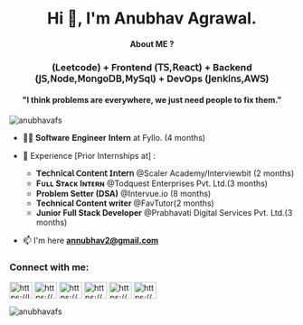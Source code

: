 <h1 align="center">Hi 👋, I'm Anubhav Agrawal.</h1>
<h4 align="center">About ME ? </h4>
<h3 align="center"> (Leetcode) +  Frontend (𝖳𝖲,𝖱𝖾𝖺𝖼𝗍) + Backend (𝖩𝖲,𝖭𝗈𝖽𝖾,𝖬𝗈𝗇𝗀𝗈𝖣𝖡,𝖬𝗒𝖲𝗊𝗅) + DevOps (𝖩𝖾𝗇𝗄𝗂𝗇𝗌,𝖠𝖶𝖲)</h3>
<h4 align="center">"I think problems are everywhere, we just need people to fix them."</h4>

<p align="left"> <img src="https://komarev.com/ghpvc/?username=anubhavafs&label=Profile%20views&color=0e75b6&style=flat" alt="anubhavafs" /> </p>

- 👨‍💻 𝐒𝐨𝐟𝐭𝐰𝐚𝐫𝐞 𝐄𝐧𝐠𝐢𝐧𝐞𝐞𝐫 𝐈𝐧𝐭𝐞𝐫𝐧 at Fyllo. (4 months)

- 📄 Experience [Prior Internships at] : <ul><li><b>𝖳𝖾𝖼𝗁𝗇𝗂𝖼𝖺𝗅 𝖢𝗈𝗇𝗍𝖾𝗇𝗍 𝖨𝗇𝗍𝖾𝗋𝗇</b> @Scaler Academy/Interviewbit (2 months)</li> <li><b>Fᴜʟʟ Sᴛᴀᴄᴋ Iɴᴛᴇʀɴ</b> @Todquest Enterprises Pvt. Ltd.(3 months)</li> <li><b> Problem Setter (DSA)</b> @Intervue.io (8 months) </li> <li><b>Technical Content writer </b>@FavTutor(2 months)</li> <li><b>Junior Full Stack Developer</b> @Prabhavati Digital Services Pvt. Ltd.(3 months)</li></ul>

- 📫 I'm here **annubhav2@gmail.com**


<h3 align="left">Connect with me:</h3>
<p align="left">
 <a href="https://www.leetcode.com/https://leetcode.com/annubhav001/" target="blank"><img align="center" src="https://raw.githubusercontent.com/rahuldkjain/github-profile-readme-generator/master/src/images/icons/Social/leet-code.svg" alt="https://leetcode.com/annubhav001/" height="30" width="40" /></a>
  <a href="https://auth.geeksforgeeks.org/user/https://auth.geeksforgeeks.org/user/annubhav2" target="blank"><img align="center" src="https://raw.githubusercontent.com/rahuldkjain/github-profile-readme-generator/master/src/images/icons/Social/geeks-for-geeks.svg" alt="https://auth.geeksforgeeks.org/user/annubhav2" height="30" width="40" /></a>
<a href="https://linkedin.com/in/https://www.linkedin.com/in/anubhav-agrawal-766b23203/" target="blank"><img align="center" src="https://raw.githubusercontent.com/rahuldkjain/github-profile-readme-generator/master/src/images/icons/Social/linked-in-alt.svg" alt="https://www.linkedin.com/in/anubhav-agrawal-766b23203/" height="30" width="40" /></a>
<a href="https://www.codechef.com/users/https://www.codechef.com/users/anubhav448" target="blank"><img align="center" src="https://cdn.jsdelivr.net/npm/simple-icons@3.1.0/icons/codechef.svg" alt="https://www.codechef.com/users/anubhav448" height="30" width="40" /></a>
<a href="https://www.hackerrank.com/https://www.hackerrank.com/anubhav448?hr_r=1" target="blank"><img align="center" src="https://raw.githubusercontent.com/rahuldkjain/github-profile-readme-generator/master/src/images/icons/Social/hackerrank.svg" alt="https://www.hackerrank.com/anubhav448?hr_r=1" height="30" width="40" /></a>
<a href="https://codeforces.com/profile/https://codeforces.com/profile/annubhav448" target="blank"><img align="center" src="https://raw.githubusercontent.com/rahuldkjain/github-profile-readme-generator/master/src/images/icons/Social/codeforces.svg" alt="https://codeforces.com/profile/annubhav448" height="30" width="40" /></a>
</p>



<p><img align="center" src="https://github-readme-streak-stats.herokuapp.com/?user=anubhavafs&" alt="anubhavafs" /></p>

